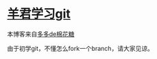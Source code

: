 # [羊君学习git](http://lefengyang.github.com)

本博客来自[多多de棉花糖](https://github.com/hugcoday/hugcoday.github.com)  

由于初学git，不懂怎么fork一个branch，请大家见谅。

